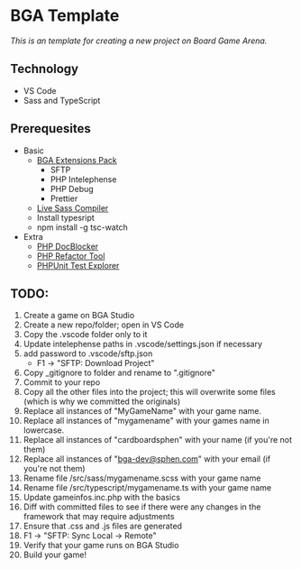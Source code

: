 # BGA Template

*This is an template for creating a new project on Board Game Arena.*


## Technology
* VS Code
* Sass and TypeScript


## Prerequesites
* Basic
  * [BGA Extensions Pack](https://marketplace.visualstudio.com/items?itemName=NevinFoster.bga-extension-pack)
    * SFTP
    * PHP Intelephense
    * PHP Debug
    * Prettier
  * [Live Sass Compiler](https://marketplace.visualstudio.com/items?itemName=glenn2223.live-sass)
  * Install typesript
  * npm install -g tsc-watch
* Extra
  * [PHP DocBlocker](https://marketplace.visualstudio.com/items?itemName=neilbrayfield.php-docblocker)
  * [PHP Refactor Tool](https://marketplace.visualstudio.com/items?itemName=st-pham.php-refactor-tool)
  * [PHPUnit Test Explorer](https://marketplace.visualstudio.com/items?itemName=recca0120.vscode-phpunit)


## TODO:
1. Create a game on BGA Studio
2. Create a new repo/folder; open in VS Code
3. Copy the .vscode folder only to it
4. Update intelephense paths in .vscode/settings.json if necessary
5. add password to .vscode/sftp.json
    * F1 -> "SFTP: Download Project"
6. Copy \_gitignore to folder and rename to ".gitignore"
7. Commit to your repo
8. Copy all the other files into the project; this will overwrite some files (which is why we committed the originals)
9. Replace all instances of "MyGameName" with your game name.
10. Replace all instances of "mygamename" with your games name in lowercase.
11. Replace all instances of "cardboardsphen" with your name (if you're not them)
12. Replace all instances of "bga-dev@sphen.com" with your email (if you're not them)
13. Rename file /src/sass/mygamename.scss with your game name
14. Rename file /src/typescript/mygamename.ts with your game name
15. Update gameinfos.inc.php with the basics
16. Diff with committed files to see if there were any changes in the framework that may require adjustments
17. Ensure that .css and .js files are generated
18. F1 -> "SFTP: Sync Local -> Remote"
19. Verify that your game runs on BGA Studio
20. Build your game!
